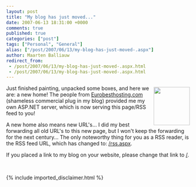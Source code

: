 ```yaml
---
layout: post
title: "My blog has just moved..."
date: 2007-06-13 18:31:00 +0000
comments: true
published: true
categories: ["post"]
tags: ["Personal", "General"]
alias: ["/post/2007/06/13/my-blog-has-just-moved-.aspx"]
author: Maarten Balliauw
redirect_from:
 - /post/2007/06/13/my-blog-has-just-moved-.aspx.html
 - /post/2007/06/13/my-blog-has-just-moved-.aspx.html
---
```

<P><A href="/images/WindowsLiveWriter/Mybloghasjustmoved_D038/image%7B0%7D%5B3%5D.png" atomicselection="true" mce_href="/images/WindowsLiveWriter/Mybloghasjustmoved_D038/image%7B0%7D%5B3%5D.png"><IMG style="MARGIN: 5px" height=104 src="/images/WindowsLiveWriter/Mybloghasjustmoved_D038/image%7B0%7D_thumb%5B3%5D.png" width=98 align=right border=0 mce_src="/images/WindowsLiveWriter/Mybloghasjustmoved_D038/image%7B0%7D_thumb%5B3%5D.png"></A> Just finished painting, unpacked some boxes, and here we are: a new home! The people from <A href="http://www.eurobesthosting.com/" target=_blank mce_href="http://www.eurobesthosting.com">Eurobesthosting.com</A> (shameless commercial plug in my blog) provided me my own ASP.NET server, which is now serving this page/RSS feed to you!</P>
<P>A new home also means new URL's... I did my best forwarding all old URL's to this new page, but I won't keep the forwarding for the next century... The only noteworthy thing for you as a RSS reader, is the RSS feed URL, which has changed to: <A href="/rss.aspx" target=_blank mce_href="/blogs/maarten/rss.aspx">/rss.aspx</A>.</P>
<P>If you placed a link to my blog on your website, please change that link to <A href="/" target=_blank mce_href="/blogs/maarten/">/</A>.&nbsp;</P>
<P mce_keep="true">&nbsp;</P>
{% include imported_disclaimer.html %}
